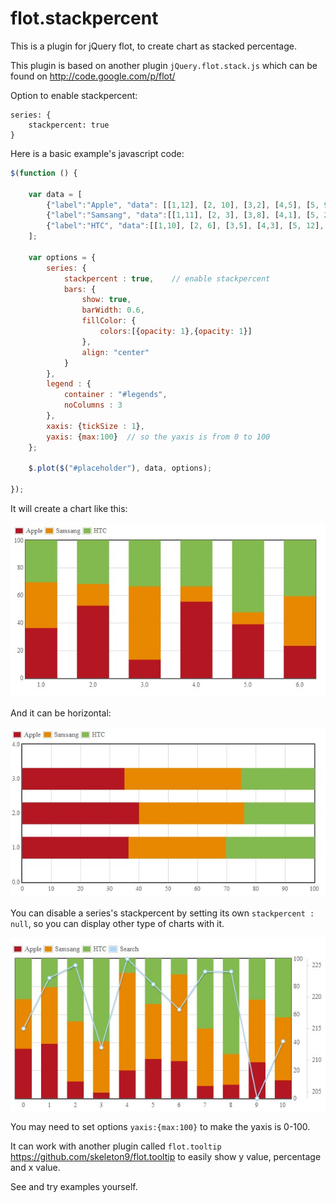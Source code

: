 flot.stackpercent
=================

This is a plugin for jQuery flot, to create chart as stacked percentage.

This plugin is based on another plugin `jQuery.flot.stack.js` which can be found on <http://code.google.com/p/flot/>

Option to enable stackpercent:

```
series: {
    stackpercent: true
}
```
Here is a basic example's javascript code:
```javascript
$(function () {

	var data = [
		{"label":"Apple", "data": [[1,12], [2, 10], [3,2], [4,5], [5, 9], [6,11]], "color":"#B41722"},
		{"label":"Samsang", "data":[[1,11], [2, 3], [3,8], [4,1], [5, 2], [6,17]], "color":"#E78800"},
		{"label":"HTC", "data":[[1,10], [2, 6], [3,5], [4,3], [5, 12], [6,19]], "color":"#83BA4F"}
	];
	
	var options = {
        series: {
			stackpercent : true,    // enable stackpercent
            bars: {
				show: true,
				barWidth: 0.6,
				fillColor: {
					colors:[{opacity: 1},{opacity: 1}]
				},
				align: "center"
			}
        },
		legend : {
			container : "#legends",
			noColumns : 3
		},
        xaxis: {tickSize : 1},
        yaxis: {max:100}  // so the yaxis is from 0 to 100
    };
	
	$.plot($("#placeholder"), data, options);

});
```
It will create a chart like this:

![example chart](examples/basic_example.jpg)

And it can be horizontal:

![horizontal example](examples/horizontal.jpg)

You can disable a series's stackpercent by setting its own `stackpercent : null`, so you can display other type of charts with it.

![with_line example](examples/with_line.jpg)

You may need to set options `yaxis:{max:100}` to make the yaxis is 0-100.

It can work with another plugin called `flot.tooltip` <https://github.com/skeleton9/flot.tooltip> to easily show y value, percentage and x value.

See and try examples yourself.
